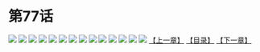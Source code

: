 # 第77话
![](https://s2.baozimh.com/scomic/yuekanshaonuyeqijun-chunquan/0/81-5dhy/1.jpg)
![](https://s2.baozimh.com/scomic/yuekanshaonuyeqijun-chunquan/0/81-5dhy/2.jpg)
![](https://s2.baozimh.com/scomic/yuekanshaonuyeqijun-chunquan/0/81-5dhy/3.jpg)
![](https://s2.baozimh.com/scomic/yuekanshaonuyeqijun-chunquan/0/81-5dhy/4.jpg)
![](https://s2.baozimh.com/scomic/yuekanshaonuyeqijun-chunquan/0/81-5dhy/5.jpg)
![](https://s2.baozimh.com/scomic/yuekanshaonuyeqijun-chunquan/0/81-5dhy/6.jpg)
![](https://s2.baozimh.com/scomic/yuekanshaonuyeqijun-chunquan/0/81-5dhy/7.jpg)
![](https://s2.baozimh.com/scomic/yuekanshaonuyeqijun-chunquan/0/81-5dhy/8.jpg)
![](https://s2.baozimh.com/scomic/yuekanshaonuyeqijun-chunquan/0/81-5dhy/9.jpg)
![](https://s2.baozimh.com/scomic/yuekanshaonuyeqijun-chunquan/0/81-5dhy/10.jpg)
![](https://s2.baozimh.com/scomic/yuekanshaonuyeqijun-chunquan/0/81-5dhy/11.jpg)
![](https://s2.baozimh.com/scomic/yuekanshaonuyeqijun-chunquan/0/81-5dhy/12.jpg)
![](https://s2.baozimh.com/scomic/yuekanshaonuyeqijun-chunquan/0/81-5dhy/13.jpg)
![](https://s2.baozimh.com/scomic/yuekanshaonuyeqijun-chunquan/0/81-5dhy/14.jpg)
[【上一章】](./81.md)
[【目录】](./README.md)
[【下一章】](./83.md)

